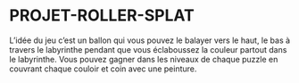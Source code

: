 # PROJET-ROLLER-SPLAT
L’idée du jeu c’est un ballon qui vous pouvez le balayer vers le haut, le bas  à travers le labyrinthe pendant que vous éclaboussez la couleur partout  dans le labyrinthe. Vous pouvez gagner dans les niveaux de chaque puzzle  en couvrant chaque couloir et coin avec une peinture.
